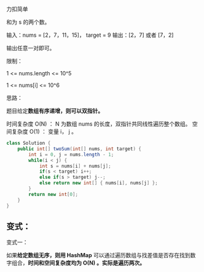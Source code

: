 力扣简单



和为 s 的两个数。



输入：nums = [2，7，11，15]， target = 9
输出：[2，7] 或者 [7，2]

输出任意一对即可。



限制：

1 <= nums.length <= 10^5

1 <= nums[i] <= 10^6



思路：

题目给定**数组有序递增，则可以双指针。**



时间复杂度 O(N) ： N 为数组 nums 的长度，双指针共同线性遍历整个数组。
空间复杂度 O(1) ： 变量 i， j 。

````java
class Solution {
    public int[] twoSum(int[] nums, int target) {
        int i = 0, j = nums.length - 1;
        while(i < j) {
            int s = nums[i] + nums[j];
            if(s < target) i++;
            else if(s > target) j--;
            else return new int[] { nums[i], nums[j] };
        }
        return new int[0];
    }
}
````



## 变式：

变式一：

如果**给定数组无序，则用 HashMap** 可以通过遍历数组与找差值是否存在找到数字组合，**时间和空间复杂度均为 O(N) 。实际是遍历两次。**

